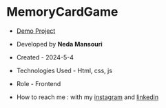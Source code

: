 # MemoryCardGame
- [Demo Project](https://nedamnsri.github.io/MemoryCardGame/)

- Developed by **Neda Mansouri**

- Created - 2024-5-4

- Technologies Used - Html, css, js

- Role - Frontend

- How to reach me : with my [instagram](https://www.instagram.com/frontendneda) and [linkedin](https://www.linkedin.com/in/nedamansouri)
